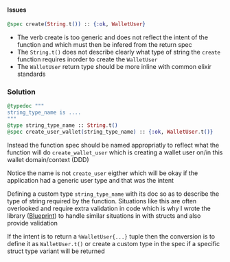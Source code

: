 #### Issues

```elixir
@spec create(String.t()) :: {:ok, WalletUser}
```
- The verb create is too generic and does not reflect the intent of the function and which must then be infered from the return spec 
- The `String.t()` does not describe clearly what type of string the `create` function requires inorder to create the `WalletUser`
- The `WalletUser` return type should be more inline with common elixir standards


### Solution

```elixir
@typedoc """
string_type_name is ....
"""
@type string_type_name :: String.t()
@spec create_user_wallet(string_type_name) :: {:ok, WalletUser.t()}
```

Instead the function spec should be named appropriatly to reflect what the
function will do `create_wallet_user` which is creating a wallet user on/in 
this wallet domain/context (DDD)

Notice the name is not `create_user` eigther which will be okay
if the application had a generic user type and that was the intent

Defining a custom type `string_type_name` with its doc so as to
describe the type of string required by the function. 
Situations like this are often overlooked and require extra validation in code
which is why I wrote the library ([Blueprint](https://github.com/mfoncho/blueprint)) 
to handle similar situations in with structs and also provide validation

If the intent is to return a `%WalletUser{...}` tuple then the conversion is to define it as `WalletUser.t()` or create a custom type in the spec if a specific struct type variant will be returned


